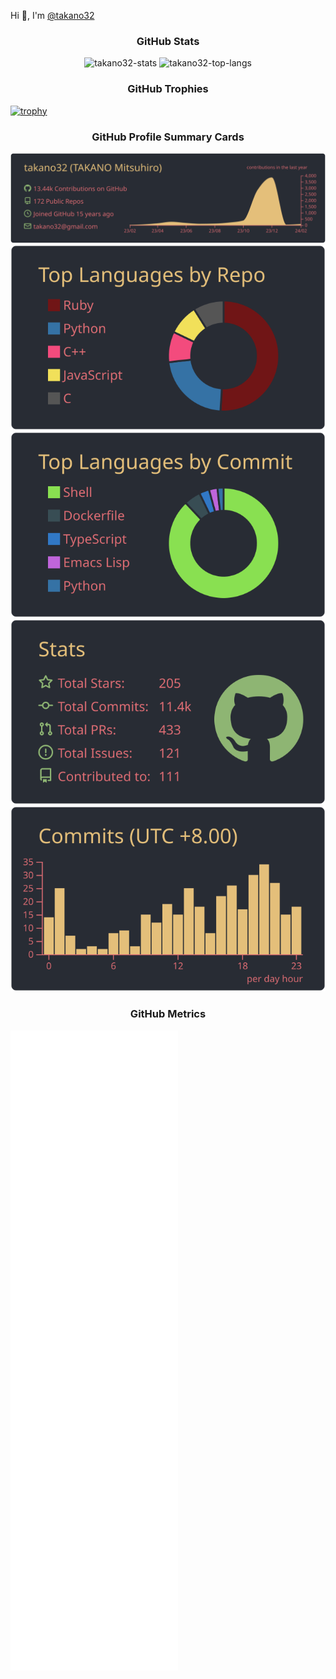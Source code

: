 Hi 👋, I'm [@takano32](https://x.com/takano32)

<h3 align="center">GitHub Stats</h3>

<p align="center">
  <img src="https://github-readme-stats.vercel.app/api?username=takano32&count_private=true&show_icons=true&theme=onedark" alt="takano32-stats" />
  <img src="https://github-readme-stats.vercel.app/api/top-langs?username=takano32&count_private=true&hide=javascript&layout=compact&langs_count=7&theme=onedark" alt="takano32-top-langs" />
</p>


<!--
<p align="center"><img align="center" src="https://github-readme-stats.vercel.app/api/top-langs?username=takano32&count_private=true&hide=javascript&layout=compact&langs_count=7&theme=slateorange&title_color=e3bb18&icon_color=e3bb18&bg_color=151515&border_color=323232" alt="takano32-top-langs" /></p>


  <img src="https://github-readme-streak-stats.herokuapp.com/?user=takano32&theme=dark&ring=e3bb18&fire=e3bb18&currStreakLabel=e3bb18&border=323232" alt="takano32-streak-stats" />

<p align="center"><img align="center" src="https://github-readme-streak-stats.herokuapp.com/?user=takano32&theme=dark&ring=e3bb18&fire=e3bb18&currStreakLabel=e3bb18&border=323232" alt="takano32-streak-stats" /></p>
-->

<h3 align="center">GitHub Trophies</h3>

[![trophy](https://github-profile-trophy.vercel.app/?username=takano32&theme=onedark&column=9&margin-w=2&margin-h=2&no-frame=true)](https://github.com/ryo-ma/github-profile-trophy)

<h3 align="center">GitHub Profile Summary Cards</h3>

<!--
![](http://github-profile-summary-cards.vercel.app/api/cards/profile-details?username=takano32&theme=monokai)
![](http://github-profile-summary-cards.vercel.app/api/cards/repos-per-language?username=takano32&theme=monokai)
![](http://github-profile-summary-cards.vercel.app/api/cards/most-commit-language?username=takano32&theme=monokai)
![](http://github-profile-summary-cards.vercel.app/api/cards/stats?username=takano32&theme=monokai)
![](http://github-profile-summary-cards.vercel.app/api/cards/productive-time?username=takano32&theme=monokai&utcOffset=8)
-->

<p align="center">
  <img src="https://raw.githubusercontent.com/takano32/takano32/master/profile-summary-card-output/onedark/0-profile-details.svg">
  <img src="https://raw.githubusercontent.com/takano32/takano32/master/profile-summary-card-output/onedark/1-repos-per-language.svg"/>
  <img src="https://raw.githubusercontent.com/takano32/takano32/master/profile-summary-card-output/onedark/2-most-commit-language.svg"/>
  <img src="https://raw.githubusercontent.com/takano32/takano32/master/profile-summary-card-output/onedark/3-stats.svg"/>
  <img src="https://raw.githubusercontent.com/takano32/takano32/master/profile-summary-card-output/onedark/4-productive-time.svg"/>
</p>

<h3 align="center">GitHub Metrics</h3>

![Metrics](/github-metrics.svg)

